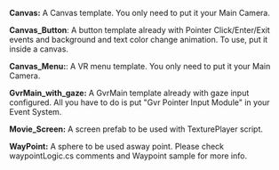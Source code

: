 **Canvas:** A Canvas template. You only need to put it your Main Camera.

**Canvas_Button**: A button template already with Pointer Click/Enter/Exit events and background and text color change animation. To use, put it inside a canvas.

**Canvas_Menu:**: A VR menu template. You only need to put it your Main Camera.

**GvrMain_with_gaze:** A GvrMain template already with gaze input configured. All you have to do is put "Gvr Pointer Input Module" in your Event System.

**Movie_Screen:** A screen prefab to be used with TexturePlayer script.

**WayPoint:** A sphere to be used asway point. Please check waypointLogic.cs comments and Waypoint sample for more info.